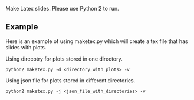 Make Latex slides. Please use Python 2 to run.

## Example

Here is an example of using maketex.py which will create a tex file that has slides with plots.

Using direcotry for plots stored in one directory.
```
python2 maketex.py -d <directory_with_plots> -v
```

Using json file for plots stored in different directories.
```
python2 maketex.py -j <json_file_with_directories> -v
```


